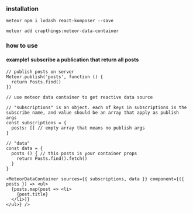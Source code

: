 ### installation

    meteor npm i lodash react-komposer --save

    meteor add crapthings:meteor-data-container

### how to use

#### example1 subscribe a publication that return all posts

    // publish posts on server
    Meteor.publish('posts', function () {
      return Posts.find()
    })

    // use meteor data container to get reactive data source
    
    // "subscriptions" is an object. each of keys in subscriptions is the subscribe name, and value should be an array that apply as publish args
    const subscriptions = {
      posts: [] // empty array that means no publish args
    }

    // "data"
    const data = {
      posts () { // this posts is your container props
        return Posts.find().fetch()
      }
    }

    <MeteorDataContainer sources={{ subscriptions, data }} component={({ posts }) => <ul>
      {posts.map(post => <li>
        {post.title}
      </li>)}
    </ul>} />
